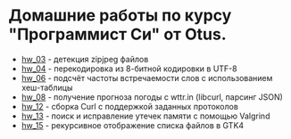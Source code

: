 # Домашние работы по курсу "Программист Си" от Otus.
* [hw\_03](https://github.com/E-Mi-Zh/otus_c_dev_hws/tree/master/hw03) - детекция zipjpeg файлов
* [hw\_04](https://github.com/E-Mi-Zh/otus_c_dev_hws/tree/master/hw04) - перекодировка из 8-битной кодировки в UTF-8
* [hw\_06](https://github.com/E-Mi-Zh/otus_c_dev_hws/tree/master/hw06) - подсчёт частоты встречаемости слов с использованием хеш-таблицы
* [hw\_08](https://github.com/E-Mi-Zh/otus_c_dev_hws/tree/master/hw08) - получение прогноза погоды с wttr.in (libcurl, парсинг JSON)
* [hw\_12](https://github.com/E-Mi-Zh/otus_c_dev_hws/tree/master/hw12) - сборка Curl с поддержкой заданных протоколов
* [hw\_13](https://github.com/E-Mi-Zh/otus_c_dev_hws/tree/master/hw13) - поиск и исправление утечек памяти с помощью Valgrind
* [hw\_15](https://github.com/E-Mi-Zh/otus_c_dev_hws/tree/master/hw15) - рекурсивное отображение списка файлов в GTK4
